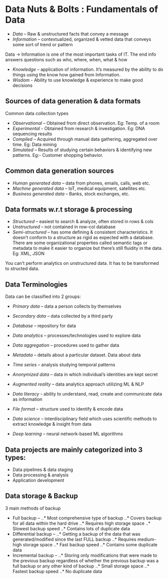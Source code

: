 # Data Nuts & Bolts : Fundamentals of Data
- *Data* – Raw & unstructured facts that convey a message
- *Information* – contextualized, organized & vetted data that conveys some sort of trend or pattern

Data -> Information is one of the most important tasks of IT. The end info answers questions such as who, where, when, what & how

- *Knowledge* – application of information. It’s measured by the ability to do things using the know how gained from Information.
- *Wisdom* - Ability to use knowledge & experience to make good decisions

## Sources of data generation & data formats
Common data collection types
- *Observational* – Obtained from direct observation. Eg: Temp. of a room
- *Experimental* - Obtained from research & investigation. Eg: DNA sequencing results
- *Compiled* – Acquired through manual data gathering, aggregated over time. Eg: Data mining
- *Simulated* – Results of studying certain behaviors & identifying new patterns. Eg:- Customer shopping behavior.

## Common data generation sources
- *Human generated data* – data from phones, emails, calls, web etc.
- *Machine generated data* – IoT, medical equipment, satellites etc.
- *Business generated data* – Banks, stock exchanges, etc.

## Data formats w.r.t storage & processing
- *Structured* – easiest to search & analyze, often stored in rows & cols
- *Unstructured* – not contained in row-col database
- *Semi-structured* – has some defining & consistent characteristics. It doesn’t conform to a structure as rigid as expected with a database. There are some organizational properties called semantic tags or metadata to make it easier to organize but there’s still fluidity in the data. Eg: XML, JSON

You can’t perform analytics on unstructured data. It has to be transformed to structed data.

## Data Terminologies
Data can be classified into 2 groups:
- *Primary data* – data a person collects by themselves
- *Secondary data* – data collected by a third party

- *Database* – repository for data
- *Data analytics* – processes/technologies used to explore data
- *Data aggregation* – procedures used to gather data
- *Metadata* – details about a particular dataset. Data about data
- *Time series* – analysis studying temporal patterns
- *Anonymized data* – data in which individual’s identities are kept secret
- *Augmented reality* – data analytics approach utilizing ML & NLP
- *Data literacy* - ability to understand, read, create and communicate data as information
- *File format* – structure used to identify & encode data
- *Data science* – interdisciplinary field which uses scientific methods to extract knowledge & insight from data
- *Deep learning* – neural network-based ML algorithms

## Data projects are mainly categorized into 3 types:
- Data pipelines & data staging
- Data processing & analysis
- Application development

## Data storage & Backup
3 main methods of backup
- Full backup – 
..* Most comprehensive type of backup
..* Covers backup for all data within the hard drive
..* Requires high storage space
..* Slowest backup speed
..* Contains lots of duplicate data
- Differential backup –
..* Getting a backup of the data that was generated/modified since the last FULL backup
..* Requires medium-high storage space
..* Fast backup speed
..* Contains some duplicate data
- Incremental backup –
..* Storing only modifications that were made to the previous backup regardless of whether the previous backup was  a full backup or any other kind of backup
..* Small storage space
..* Fastest backup speed
..* No duplicate data




